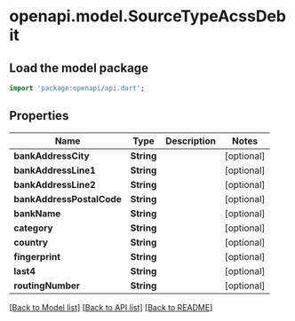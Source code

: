 # openapi.model.SourceTypeAcssDebit

## Load the model package
```dart
import 'package:openapi/api.dart';
```

## Properties
Name | Type | Description | Notes
------------ | ------------- | ------------- | -------------
**bankAddressCity** | **String** |  | [optional] 
**bankAddressLine1** | **String** |  | [optional] 
**bankAddressLine2** | **String** |  | [optional] 
**bankAddressPostalCode** | **String** |  | [optional] 
**bankName** | **String** |  | [optional] 
**category** | **String** |  | [optional] 
**country** | **String** |  | [optional] 
**fingerprint** | **String** |  | [optional] 
**last4** | **String** |  | [optional] 
**routingNumber** | **String** |  | [optional] 

[[Back to Model list]](../README.md#documentation-for-models) [[Back to API list]](../README.md#documentation-for-api-endpoints) [[Back to README]](../README.md)


